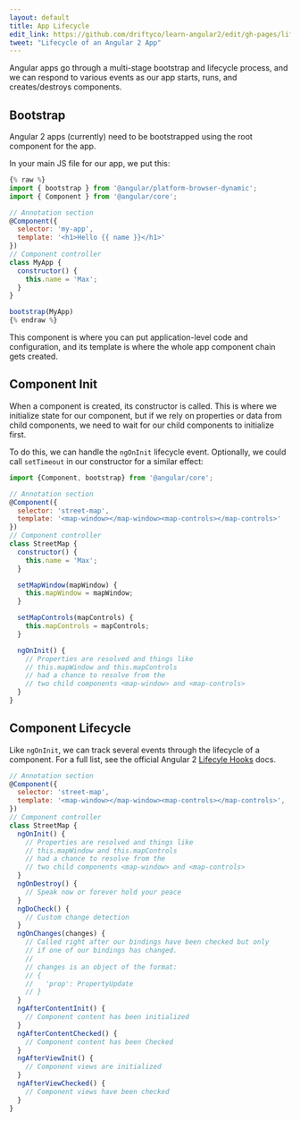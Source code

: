 ```yaml
---
layout: default
title: App Lifecycle
edit_link: https://github.com/driftyco/learn-angular2/edit/gh-pages/lifecycle/index.md
tweet: "Lifecycle of an Angular 2 App"
---
```


Angular apps go through a multi-stage bootstrap and lifecycle process, and we can
respond to various events as our app starts, runs, and creates/destroys components.

## Bootstrap

Angular 2 apps (currently) need to be bootstrapped using the root component for the app.

In your main JS file for our app, we put this:

```javascript
{% raw %}
import { bootstrap } from '@angular/platform-browser-dynamic';
import { Component } from '@angular/core';

// Annotation section
@Component({
  selector: 'my-app',
  template: '<h1>Hello {{ name }}</h1>'
})
// Component controller
class MyApp {
  constructor() {
    this.name = 'Max';
  }
}

bootstrap(MyApp)
{% endraw %}
```

This component is where you can put application-level code and configuration, and its template
is where the whole app component chain gets created.

## Component Init

When a component is created, its constructor is called. This is where we initialize state
for our component, but if we rely on properties or data from child components, we need
to wait for our child components to initialize first.

To do this, we can handle the `ngOnInit` lifecycle event. Optionally, we could call `setTimeout` in our constructor for a similar effect:

```javascript
import {Component, bootstrap} from '@angular/core';

// Annotation section
@Component({
  selector: 'street-map',
  template: '<map-window></map-window><map-controls></map-controls>'
})
// Component controller
class StreetMap {
  constructor() {
    this.name = 'Max';
  }

  setMapWindow(mapWindow) {
    this.mapWindow = mapWindow;
  }

  setMapControls(mapControls) {
    this.mapControls = mapControls;
  }

  ngOnInit() {
    // Properties are resolved and things like
    // this.mapWindow and this.mapControls
    // had a chance to resolve from the
    // two child components <map-window> and <map-controls>
  }
}
```

## Component Lifecycle

Like `ngOnInit`, we can track several events through the lifecycle of a component. For a full
list, see the official Angular 2 [Lifecyle Hooks](https://angular.io/docs/ts/latest/guide/lifecycle-hooks.html) docs.

```javascript
// Annotation section
@Component({
  selector: 'street-map',
  template: '<map-window></map-window><map-controls></map-controls>',
})
// Component controller
class StreetMap {
  ngOnInit() {
    // Properties are resolved and things like
    // this.mapWindow and this.mapControls
    // had a chance to resolve from the
    // two child components <map-window> and <map-controls>
  }
  ngOnDestroy() {
    // Speak now or forever hold your peace
  }
  ngDoCheck() {
    // Custom change detection
  }
  ngOnChanges(changes) {
    // Called right after our bindings have been checked but only
    // if one of our bindings has changed.
    //
    // changes is an object of the format:
    // {
    //   'prop': PropertyUpdate
    // }
  }
  ngAfterContentInit() {
    // Component content has been initialized
  }
  ngAfterContentChecked() {
    // Component content has been Checked
  }
  ngAfterViewInit() {
    // Component views are initialized
  }
  ngAfterViewChecked() {
    // Component views have been checked
  }
}
```

